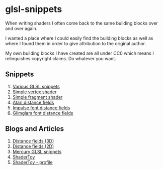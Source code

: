 # glsl-snippets

When writing shaders I often come back to the same building blocks over and over again.

I wanted a place where I could easily find the building blocks as well as where I found them in order to give attribution to the original author.

My own building blocks I have created are all under CC0 which means I relinquishes copyright claims. Do whatever you want.

## Snippets

1. [Various GLSL snippets](src/snippets.glsl)
1. [Simple vertex shader](src/vertex_shader.glsl)
1. [Simple fragment shader](src/fragment_shader.glsl)
1. [Atari distance fields](src/atari.glsl)
1. [Impulse font distance fields](src/impulse_font.glsl)
1. [Glimglam font distance fields](src/glimglam_font.glsl)

## Blogs and Articles

1. [Distance fields (3D)](https://www.iquilezles.org/www/articles/distfunctions/distfunctions.htm)
1. [Distance fields (2D)](https://iquilezles.org/www/articles/distfunctions2d/distfunctions2d.htm)
1. [Mercury GLSL snippets](https://mercury.sexy/hg_sdf)
1. [ShaderToy](https://shadertoy.com/)
1. [ShaderToy - profile](https://www.shadertoy.com/profile)
